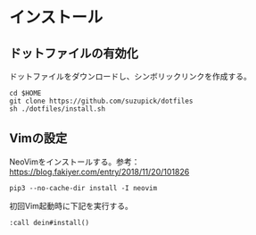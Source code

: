 # インストール
## ドットファイルの有効化
ドットファイルをダウンロードし、シンボリックリンクを作成する。
```
cd $HOME
git clone https://github.com/suzupick/dotfiles
sh ./dotfiles/install.sh
```

## Vimの設定
NeoVimをインストールする。参考：https://blog.fakiyer.com/entry/2018/11/20/101826
```
pip3 --no-cache-dir install -I neovim
```

初回Vim起動時に下記を実行する。
```
:call dein#install()
```
